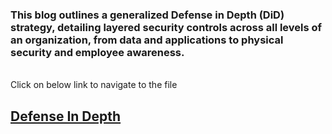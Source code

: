 ### This blog outlines a generalized Defense in Depth (DiD) strategy, detailing layered security controls across all levels of an organization, from data and applications to physical security and employee awareness.
<br>
Click on below link to navigate to the file

## [Defense In Depth](https://github.com/prakshitvjain/DefenseInDepth/blob/main/Defense_in_Depth.md)
